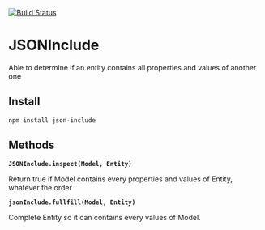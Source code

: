[![Build Status](https://travis-ci.org/ludoblues/JSONInclude.svg?branch=master)](https://travis-ci.org/ludoblues/JSONInclude)

# JSONInclude
Able to determine if an entity contains all properties and values of another one

## Install

```
npm install json-include
```

## Methods

**`JSONInclude.inspect(Model, Entity)`**

Return true if Model contains every properties and values of Entity, whatever the order

**`jsonInclude.fullfill(Model, Entity)`**

Complete Entity so it can contains every values of Model.

